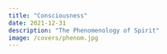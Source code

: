 ```yaml
---
title: "Consciousness"
date: 2021-12-31
description: "The Phenomenology of Spirit"
image: /covers/phenom.jpg
---
```

